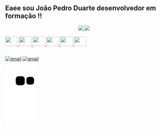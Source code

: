 ## Eaee sou João Pedro Duarte desenvolvedor em formação !!
<div align="center">
  <a href="https://github.com/joaopedrosduarte">
  <img height="180em" src="https://github-readme-stats.vercel.app/api?username=joaopedrosduarte&show_icons=true&theme=dark&include_all_commits=true&count_private=true"/>
  <img height="180em" src="https://github-readme-stats.vercel.app/api/top-langs/?username=joaopedrosduarte&layout=compact&langs_count=7&theme=dark"/>
</div>
<div style="display : inline_bloxk"><br>
    <img src="https://cdn.jsdelivr.net/gh/devicons/devicon/icons/html5/html5-original.svg" width="40" height="30" />
    <img src="https://cdn.jsdelivr.net/gh/devicons/devicon/icons/css3/css3-original.svg" width="40" height="30" />
    <img src="https://cdn.jsdelivr.net/gh/devicons/devicon/icons/javascript/javascript-plain.svg" width="40" height="30" />
    <img src="https://cdn.jsdelivr.net/gh/devicons/devicon/icons/c/c-original.svg" width="40" height="30" />
    <img src="https://cdn.jsdelivr.net/gh/devicons/devicon/icons/react/react-original.svg" width="40" height="30" />
    <img src="https://cdn.jsdelivr.net/gh/devicons/devicon/icons/vuejs/vuejs-original.svg" width="40" height="30" />
    <link rel="stylesheet" href="https://cdn.jsdelivr.net/gh/devicons/devicon@v2.15.1/devicon.min.css" width="40" height="30">
</div>

##

<div> 
  <a href="mailto:jpdsdev@gmail.com"><img src="https://img.shields.io/badge/Gmail-D14836?style=for-the-badge&logo=gmail&logoColor=white" alt="gmail"></a>
  <a href="https://www.linkedin.com/in/jo%C3%A3opedroduarte/"><img src="https://img.shields.io/badge/LinkedIn-0077B5?style=for-the-badge&logo=linkedin&logoColor=white" alt="gmail"></a>
</div>

![Snake animation](https://github.com/rafaballerini/rafaballerini/blob/output/github-contribution-grid-snake.svg)
